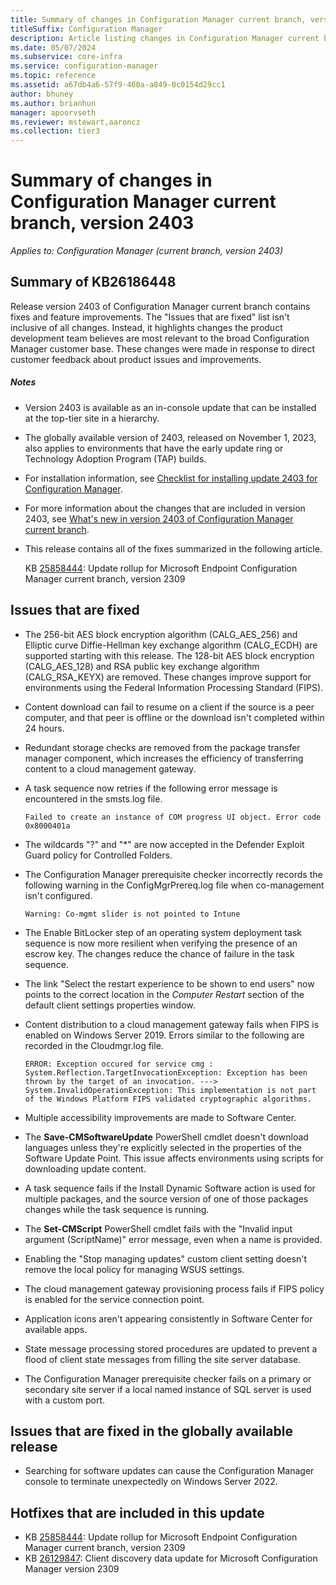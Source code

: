 ```yaml
---
title: Summary of changes in Configuration Manager current branch, version 2403
titleSuffix: Configuration Manager
description: Article listing changes in Configuration Manager current branch, version 2403
ms.date: 05/07/2024
ms.subservice: core-infra
ms.service: configuration-manager
ms.topic: reference
ms.assetid: a67db4a6-57f9-460a-a849-0c0154d29cc1
author: bhuney
ms.author: brianhun
manager: apoorvseth
ms.reviewer: mstewart,aaroncz 
ms.collection: tier3
---
```


# Summary of changes in Configuration Manager current branch, version 2403

*Applies to: Configuration Manager (current branch, version 2403)*

## Summary of KB26186448
Release version 2403 of Configuration Manager current branch contains fixes and feature improvements.
The "Issues that are fixed" list isn't inclusive of all changes. Instead, it highlights changes the product development team believes are most relevant to the broad Configuration Manager customer base. These changes were made in response to direct customer feedback about product issues and improvements.

##### Notes
- Version 2403 is available as an in-console update that can be installed at the top-tier site in a hierarchy.
- The globally available version of 2403, released on November 1, 2023, also applies to environments that have the early update ring or Technology Adoption Program (TAP) builds.
- For installation information, see [Checklist for installing update 2403 for Configuration Manager](../../core/servers/manage/checklist-for-installing-update-2403.md).
- For more information about the changes that are included in version 2403, see [What's new in version 2403 of Configuration Manager current branch](../../core/plan-design/changes/whats-new-in-version-2403.md).
- This release contains all of the fixes summarized in the following article.

   KB [25858444](../../hotfix/2309/25858444.md): Update rollup for Microsoft Endpoint Configuration Manager current branch, version 2309

## Issues that are fixed
<!-- 9199873 -->
- The 256-bit AES block encryption algorithm (CALG_AES_256) and Elliptic curve Diffie-Hellman key exchange algorithm (CALG_ECDH) are supported starting with this release. The 128-bit AES block encryption (CALG_AES_128) and RSA public key exchange algorithm (CALG_RSA_KEYX) are removed. 
These changes improve support for environments using the Federal Information Processing Standard (FIPS).

<!-- 15047314 -->
- Content download can fail to resume on a client if the source is a peer computer, and that peer is offline or the download isn't completed within 24 hours.

<!-- 15990439 -->
- Redundant storage checks are removed from the package transfer manager component, which increases the efficiency of transferring content to a cloud management gateway.

<!-- 16323943 -->
- A task sequence now retries if the following error message is encountered in the smsts.log file.
   ```text
   Failed to create an instance of COM progress UI object. Error code 0x8000401a
   ```

<!-- 16704127 -->
- The wildcards "?" and "*" are now accepted in the Defender Exploit Guard policy for Controlled Folders.

<!-- 16718871 -->
- The Configuration Manager prerequisite checker incorrectly records the following warning in the ConfigMgrPrereq.log file when co-management isn't configured.
   ```text
   Warning: Co-mgmt slider is not pointed to Intune
   ```

<!-- 17455669 -->
- The Enable BitLocker step of an operating system deployment task sequence is now more resilient when verifying the presence of an escrow key. The changes reduce the chance of failure in the task sequence.

<!-- 18445693 -->
- The link "Select the restart experience to be shown to end users" now points to the correct location in the *Computer Restart* section of the default client settings properties window.

<!-- 20651755 -->
- Content distribution to a cloud management gateway fails when FIPS is enabled on Windows Server 2019. Errors similar to the following are recorded in the Cloudmgr.log file.
   ```text
   ERROR: Exception occured for service cmg : System.Reflection.TargetInvocationException: Exception has been thrown by the target of an invocation. ---> System.InvalidOperationException: This implementation is not part of the Windows Platform FIPS validated cryptographic algorithms.
   ```

<!-- 21120881 -->
- Multiple accessibility improvements are made to Software Center.

<!-- 21209172 -->
- The **Save-CMSoftwareUpdate** PowerShell cmdlet doesn't download languages unless they're explicitly selected in the properties of the Software Update Point. This issue affects environments using scripts for downloading update content.

<!-- 24269707 -->
- A task sequence fails if the Install Dynamic Software action is used for multiple packages, and the source version of one of those packages changes while the task sequence is running.

<!-- 24363755 -->
- The **Set-CMScript** PowerShell cmdlet fails with the "Invalid input argument (ScriptName)" error message, even when a name is provided.

<!-- 24392983 -->
- Enabling the "Stop managing updates" custom client setting doesn't remove the local policy for managing WSUS settings.

<!-- 25247588 -->
- The cloud management gateway provisioning process fails if FIPS policy is enabled for the service connection point.

<!-- 25479340 -->
- Application icons aren't appearing consistently in Software Center for available apps.

<!-- 26660096 -->
- State message processing stored procedures are updated to prevent a flood of client state messages from filling the site server database.

<!-- 27252781 -->
- The Configuration Manager prerequisite checker fails on a primary or secondary site server if a local named instance of SQL server is used with a custom port.

## Issues that are fixed in the globally available release
<!-- 27821294 -->
- Searching for software updates can cause the Configuration Manager console to terminate unexpectedly on Windows Server 2022.

## Hotfixes that are included in this update
- KB [25858444](../../hotfix/2309/25858444.md): Update rollup for Microsoft Endpoint Configuration Manager current branch, version 2309
- KB [26129847](../../hotfix/2309/26129847.md): Client discovery data update for Microsoft Configuration Manager version 2309